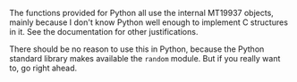 The functions provided for Python all use the internal MT19937 objects, mainly because I don't know Python well enough
to implement C structures in it. See the documentation for other justifications.

There should be no reason to use this in Python, because the Python standard library makes available the `random`
module. But if you really want to, go right ahead.

